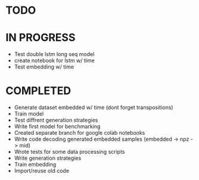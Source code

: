 # TODO

# IN PROGRESS

- Test double lstm long seq model
- create notebook for lstm w/ time
- Test embedding w/ time

# COMPLETED

- Generate dataset embedded w/ time (dont forget transpositions)
- Train model
- Test diffrent generation strategies
- Write first model for benchmarking
- Created separate branch for google colab notebooks
- Write code decoding generated embedded samples (embedded -> npz -> mid)
- Wrote tests for some data processing scripts
- Write generation strategies
- Train embedding
- Import/reuse old code
